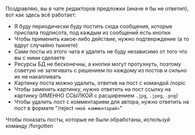 Поздравляю, вы в чате редакторов предложки (иначе я бы не ответил), вот как здесь всё работает:

- Я буду периодически буду постить сюда сообщения, которые прислала подписота, под каждым из сообщений есть кнопки
- Чтобы применить какое-либо действие, нужно подтверждение (а то вдруг случайно тыкнете)
- Сами посты из этого чата я удалять не буду независимо от того что вы с ними сделаете
- Ресурсы БД не бесконечны, а кнопки могут протухнуть, поэтому советую не затягивать с решением по каждому из постов и сильно их не накапливать
- Картинку поста можно удалить, ответив на пост с командой /nopic
- Чтобы заменить картинку, нужно ответить на пост ссылку на картинку (ИМЕННО ССЫЛКОЙ с расширением `.jpg`, `.jpeg`, `.png`)
- Чтобы удалить пост с комментарием для автора, нужно ответить на пост в формате "/reject `<мой комментарий>`"  

Чтобы показать посты, которые не были обработаны, используй команду /forgotten